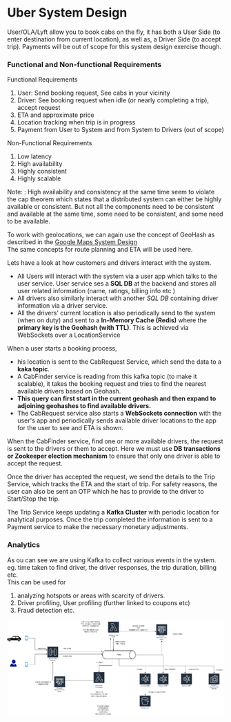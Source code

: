 # Uber System Design

User/OLA/Lyft allow you to book cabs on the fly, it has both a User Side (to enter destination from current location), 
as well as, a Driver Side (to accept trip). Payments will be out of scope for this system design exercise though.


### Functional and Non-functional Requirements

Functional Requirements

1. User: Send booking request, See cabs in your vicinity
2. Driver: See booking request when idle (or nearly completing a trip), accept request
3. ETA and approximate price
4. Location tracking when trip is in progress
5. Payment from User to System and from System to Drivers (out of scope)

Non-Functional Requirements
1. Low latency
2. High availability
3. Highly consistent
4. Highly scalable

Note: : High availability and consistency at the same time seem to violate the cap theorem which states that a distributed system can either be highly available or consistent. But not all the components need to be consistent and available at the same time, some need to be consistent, and some need to be available.

To work with geolocations, we can again use the concept of GeoHash as described in the [Google Maps System Design](google-maps.md)  
The same concepts for route planning and ETA will be used here.

Lets have a look at how customers and drivers interact with the system.

* All Users will interact with the system via a user app which talks to the user service. User service ses a **SQL DB** at the backend and stores all user related information (name, ratings, billing info etc )
* All drivers also similarly interact with another *SQL DB* containing driver information via a driver service. 
* All the drivers' current location is also periodically send to the system (when on duty) and sent to a **In-Memory Cache (Redis)** where the **primary key is the Geohash (with TTL)**. This is achieved via WebSockets over a LocationService

When a user starts a booking process, 
- his location is sent to the CabRequest Service, which send the data to a **kaka topic**.   
- A CabFinder service is reading from this kafka topic (to make it scalable), it takes the booking request and tries to find the nearest available drivers based on Geohash.    
- **This query can first start in the current geohash and then expand to adjoining geohashes to find available drivers.**  
- The CabRequest service also starts a **WebSockets connection** with the user's app and periodically sends available driver locations to the app for the user to see and ETA is shown.

When the CabFinder service, find one or more available drivers, the request is sent to the drivers or them to accept.
Here we must use **DB transactions or Zookeeper election mechanism** to ensure that only one driver is able to accept the request.

Once the driver has accepted the request, we send the details to the Trip Service, which tracks the ETA and the start of trip.
For safety reasons, the user can also be sent an OTP which he has to provide to the driver to Start/Stop the trip.

The Trip Service keeps updating a **Kafka Cluster** with periodic location for analytical purposes.
Once the trip completed the information is sent to a Payment service to make the necessary monetary adjustments. 

### Analytics

As ou can see we are using Kafka to collect various events in the system. eg. time taken to find driver, the driver responses, the trip duration, billing etc.    
This can be used for 
1. analyzing hotspots or areas with scarcity of drivers.
2. Driver profiling, User profiling (further linked to coupons etc)
3. Fraud detection etc.

![alt text](imgs/m2m-kafka.drawio.png)